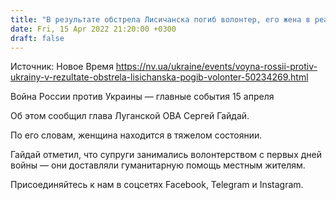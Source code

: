 ```yaml
---
title: "В результате обстрела Лисичанска погиб волонтер, его жена в реанимации"
date: Fri, 15 Apr 2022 21:20:00 +0300
draft: false
---
```

Источник: Новое Время https://nv.ua/ukraine/events/voyna-rossii-protiv-ukrainy-v-rezultate-obstrela-lisichanska-pogib-volonter-50234269.html


Война России против Украины — главные события 15 апреля

 Об этом сообщил глава Луганской ОВА Сергей Гайдай.

По его словам, женщина находится в тяжелом состоянии.

Гайдай отметил, что супруги занимались волонтерством с первых дней войны — они доставляли гуманитарную помощь местным жителям.

Присоединяйтесь к нам в соцсетях Facebook, Telegram и Instagram.
